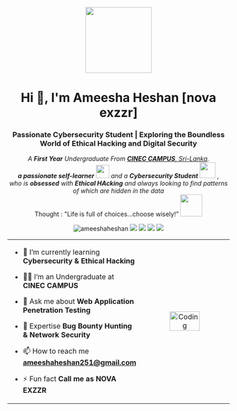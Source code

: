 <p align="center" ><img  src = "https://github.com/7oSkaaa/7oSkaaa/blob/main/Images/about_me.gif?raw=true" width = 150px></p>
<h1 align="center">Hi 👋, I'm Ameesha Heshan [nova exzzr]</h1>
<h3 align="center">Passionate Cybersecurity Student | Exploring the Boundless World of Ethical Hacking and Digital Security</h3>

<p align="center"> <em>
   A <b>First Year</b> Undergraduate From <a href="https://cinec.edu/" target="_blank"> <b>CINEC CAMPUS</b>, Sri-Lanka</a>. <br>
   <b>a passionate self-learner</b> <img src="https://github.com/TheDudeThatCode/TheDudeThatCode/blob/master/Assets/Developer.gif" width="30px"> and a <b>Cybersecurity Student</b>&nbsp;<img src="https://github.com/TheDudeThatCode/TheDudeThatCode/blob/master/Assets/Designer.gif" width="36px">&nbsp,<br>who is <b>obsessed</b>
   with <b>Ethical HAcking</b> and always looking to find patterns of which are hidden in the data 
   </em> 
   <br>
   Thought : "Life is full of choices…choose wisely!”</i></b> <img src="https://media.giphy.com/media/qjqUcgIyRjsl2/giphy.gif" width="50" />
</p>

<p align="center"> 
  <img src="https://komarev.com/ghpvc/?username=ameeshaheshan&label=Profile%20views&color=brightgreen&style=flat" alt="ameeshaheshan" /> 
  <img src="https://img.shields.io/badge/Age-21-brightgreen" />
  <img src="https://img.shields.io/badge/Focus-Cyber%20Security-brightgreen" />
  <img src="https://img.shields.io/badge/Lives-Sri%20Lanka-success" />
  <img src="https://img.shields.io/badge/Languages-English%20%26%20Sinhala-brightgreen" />
</p>

<table align="center">
<tr border="none">
<td width="50%" align="left">
  
- 🌱 I’m currently learning **Cybersecurity & Ethical Hacking**

- 🧑‍🎓 I’m an Undergraduate at **CINEC CAMPUS**

- 💬 Ask me about **Web Application Penetration Testing**

- 🧩 Expertise **Bug Bounty Hunting & Network Security**

- 📫 How to reach me **ameeshaheshan251@gmail.com**
  
- ⚡ Fun fact **Call me as NOVA EXZZR**

</td>
<td width="50%" align="center">

  <img align="center" alt="Coding" src="https://github.com/7oSkaaa/7oSkaaa/blob/main/Images/Right_Side.gif?raw=true" width=60%>

  
  </td>
</tr>
</table>
